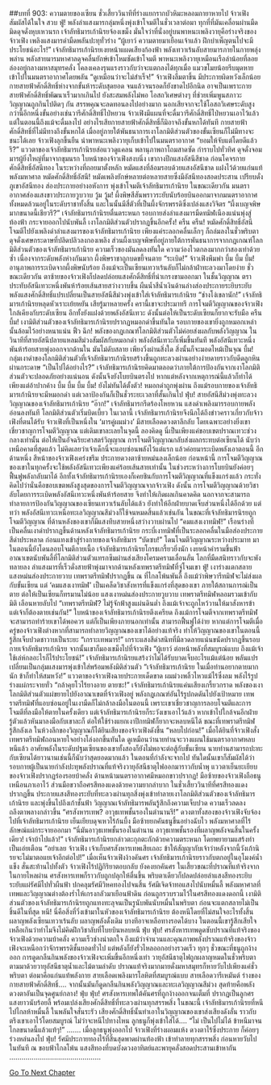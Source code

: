 ##บทที่ 903: ความตายของเซียน
ชั่วเสี้ยววินาทีที่ร่างแยกรากบัวหิมะหลอมกายาหายไป จ้าวเฟิงสัมผัสได้ในใจ
สวบ ฟู่!
พลังลำแสงมารกลุ่มหนึ่งพุ่งเข้าโจมตีในชั่วเวลาต่อมา ทุกที่ที่มันเคลื่อนผ่านมืดมิดดุจดั่งหุบเหวนรก
เจ้าลัทธิมารเก้านิรยจ้องเขม็ง มั่นใจว่าที่นั่งอยู่บนพาหนะเพลิงวายุคือร่างจริงของจ้าวเฟิง เพลิงแสงมารดำมืดพลันปะทุทั่วร่าง
“ผู้เยาว์ ความตายมาเยือนเจ้าแล้ว ฝึกบำเพ็ญตนไปจะมีประโยชน์อะไร!” เจ้าลัทธิมารเก้านิรยเงยหน้าแผดเสียงก้องฟ้า พลังเทวาเร้นลับสายมารภายในกายพลุ่งพล่าน
พลังสายมารมหาศาลดุจคลื่นยักษ์เข้าโหมซัดเข้าโจมตี พาหนะเพลิงวายุเหมือนเรือลำน้อยที่ลอยล่องอยู่กลางมหาสมุทรคลั่ง โคลงเคลงรุนแรงราวกับว่าจะแตกลงได้ทุกเมื่อ
แมวขโมยน้อยรีบมุดหายเข้าไปในมนตราอากาศโดยพลัน
“ดูเหมือนว่าจะไม่สำเร็จ!” จ้าวเฟิงลืมตาขึ้น มีประกายผิดหวังเล็กน้อย
กายสายฟ้าศักดิ์สิทธิ์ห่างจากขั้นห้าระดับสุดยอด จนแล้วจนรอดก็ยังขาดไปอีกนิด อาจเป็นเพราะกายสายฟ้าศักดิ์สิทธิ์พัฒนาเร็วมากเกินไป ยังสะสมพลังไม่พอ
โอสถวิเศษต่างๆ ที่ช่วยเพิ่มพูนสภาวะวิญญาณถูกกินไปติดๆ กัน สรรพคุณจะลดทอนลงไปอย่างมาก นอกเสียจากจะใช้โอสถวิเศษระดับสูงกว่านี้อีกหนึ่งขั้นอย่างเช่นวารีศักดิ์สิทธิ์ไป่หยวน
จ้าวเฟิงมีแผนที่จะดื่มวารีศักดิ์สิทธิ์ไป่หยวนเอาไว้แล้ว แต่ในตอนนี้ถึงแม้จะดื่มลงไป อย่างไรเสียกายสายฟ้าศักดิ์สิทธิ์ก็มิอาจถึงขั้นหกได้ทันที
กายสายฟ้าศักดิ์สิทธิ์ที่ไม่มีทางถึงขั้นหกได้ เมื่ออยู่ภายใต้พันธนาการเงาโลกมิติส่วนตัวของขั้นเซียนก็ไม่มีทางจะชนะได้เลย
จ้าวเฟิงลุกขึ้นยืน นำพาหนะเพลิงวายุเก็บเข้าไปในมนตราอากาศ
“ยอมให้จับแต่โดยดีแล้วรึ?” แววตาของเจ้าลัทธิมารเก้านิรยส่อแววดูแคลน พลานุภาพถาโถมสาดซัด กำราบไปทั่วทิศ ดุจดั่งจอมมารผู้ยิ่งใหญ่ที่มาจากขุมนรก
ใบหน้าของจ้าวเฟิงสงบนิ่ง เขากางปีกแสงอัสนีสีชาด ก่อนโคจรกายศักดิ์สิทธิ์อัสนีทอง
ในระหว่างที่ถอยมาตั้งหลัก หมัดแสงที่ล้อมรอบด้วยแสงอัสนีชาด แฝงไว้ด้วยแก่นแท้พลังมหาศาล
หมัดศักดิ์สิทธิ์อัสนี!
หมัดเพลิงยักษ์หลายต่อหลายสายซึ่งมีอัสนีทองสอดประสาน เปรียบดั่งภูเขาอัสนีทอง ส่องประกายอย่างอหังการ พุ่งเข้าโจมตีเจ้าลัทธิมารเก้านิรย
ในขณะเดียวกัน มนตราอากาศส่องแสงขาวประกายวูบวาบ
วู้ม วู้ม!
ผึ้งพิษสีสันพราวระยับนับร้อยบินออกมาจากมนตราอากาศ ทั้งหมดล้วนอยู่ในระดับราชาทั้งสิ้น และในนั้นมีสี่ตัวที่เป็นผึ้งจักรพรรดิซึ่งเปล่งแสงวิจิตร
“ผึ้งเบญจพิษมากขนาดนี้เชียวรึ?” เจ้าลัทธิมารเก้านิรยตื่นตระหนก รอบกายส่งลำแสงมารมืดทมิฬเนืองแน่นพุ่งสู่ท้องฟ้า กระจายออกไปนับพันลี้
เงาโลกมิติส่วนตัวปรากฏขึ้นอีกครั้ง!
ครืน ครืน!
หมัดศักดิ์สิทธิ์อัสนีโจมตีไปยังเพลิงดำลำแสงมารของเจ้าลัทธิมารเก้านิรย เพียงแค่ระลอกคลื่นเล็กๆ ก็ถล่มลงในชั่วพริบตา ดุจดั่งเศษกระดาษที่ปลิดปลิวลงกองเพลิง
ส่วนผึ้งเบญจพิษที่อยู่ภายใต้การพันธนาการจากกฎเกณฑ์โลกมิติส่วนตัวของเจ้าลัทธิมารเก้านิรย ความเร็วของมันลดลงทันใด ความว่องไวตกลงมากกว่าสองเท่าด้วยซ้ำ
เนื่องจากระดับพลังห่างกันมาก ผึ้งพิษราชาถูกบดขยี้จนตาย
“ระเบิด!” จ้าวเฟิงพึมพำ
บึ้ม บึ้ม บึ้ม!
อานุภาพการระเบิดจากผึ้งพิษนับร้อย ถึงแม้จะเป็นเซียนเทวาเร้นลับก็ไม่กล้าฝ่าทะลวงมาโดยง่าย
ชั่วขณะเดียวกัน ตาซ้ายของจ้าวเฟิงก็ปลดปล่อยแสงศักดิ์สิทธิ์ที่น่าเกรงขามออกมา ในชั้นวิญญาณ ตราประทับอัสนีเทวะหนึ่งพันห้าร้อยเส้นสายสว่างวาบขึ้น ผืนน้ำสีน้ำเงินด้านล่างส่องประกายระยิบระยับ
พลังแสงศักดิ์สิทธิ์แปรเปลี่ยนเป็นสายอัสนีสีม่วงพุ่งเข้าใส่เจ้าลัทธิมารเก้านิรย
“ช่างโง่เขลานัก!” เจ้าลัทธิมารเก้านิรยหลุดหัวเราะเย้ยหยัน เสียรู้มาหลายครั้ง ครานี้เขาจะประมาทรึ
การโจมตีวิญญาณของจ้าวเฟิงใกล้เคียงกับระดับเซียน อีกทั้งยังแฝงด้วยพลังอัสนีเทวะ ดังนั้นต่อให้เป็นระดับเซียนก็ยากจะรับมือ
ครืน บึ้ม!
เงามิติส่วนตัวของเจ้าลัทธิมารเก้านิรยปรากฏหมอกดำขึ้นทันใด รอบกายของเขายิ่งถูกหมอกเหล่านั้นล้อมไว้อย่างหนาแน่น
ฟิ้ว ฉึก!
พลังของกฎเกณฑ์โลกมิติส่วนตัวไม่ค่อยส่งผลกับพลังวิญญาณ ในวินาทีที่สายอัสนีปลายแหลมสีม่วงสัมผัสกับหมอกดำ พลังอัสนีเทวะก็เพิ่มขึ้นทันที พลังอัสนีเทวะหนึ่งพันห้าร้อยสายพุ่งออกจากด้านใน มันไม่ดับสลาย เพียงวิ่งผ่านสิ่งใด สิ่งนั้นก็จะมอดไหม้เป็นจุณ
บึ้ม!
กลุ่มเงาดำของโลกมิติส่วนตัวที่เจ้าลัทธิมารเก้านิรยสร้างขึ้นถูกทะลวงผ่านอย่างง่ายดายราวกับดีดลูกหินผ่านกระดาษ
“เป็นไปได้อย่างไร?” เจ้าลัทธิมารเก้านิรยคิดมาตลอดว่าภายใต้การป้องกันจากเงาโลกมิติส่วนตัวจะปลอดภัยอย่างแน่นอน ดังนั้นจึงยังโบยบินตรงไป หากแต่หลังจากเหตุการณ์นี้แล้วก็ทำได้เพียงแต่อ้าปากค้าง
บึ้ม บึ้ม บึ้ม บึ้ม!
ยังไม่ทันได้ตั้งตัว!
หมอกดำถูกพุ่งผ่าน ถึงแม้รอบกายของเจ้าลัทธิมารเก้านิรยจะมีหมอกดำ แต่เวลาป้องกันก็เป็นชั่วระยะเวลาที่สั้นเกินไป
ฟุ่บ!
สายอัสนีสีม่วงพุ่งทะลวงวิญญาณของเจ้าลัทธิมารเก้านิรย
“อ๊าก!” เจ้าลัทธิมารกรีดร้องโหยหวน แสงดำเพลิงมารรอบกายพลังอ่อนลงทันที โลกมิติส่วนตัวเริ่มบิดเบี้ยว
ในเวลานี้ เจ้าลัทธิมารเก้านิรยจึงนึกได้ถึงข่าวคราวเกี่ยวกับจ้าวเฟิงที่ตนได้รับ จ้าวเฟิงที่เป็นหนึ่งใน ‘มารคู่ผมม่วง’ มีสายเลือดดวงตาลึกลับ โดยเฉพาะอย่างยิ่งเขาเชี่ยวชาญการโจมตีวิญญาณ
แต่เดิมเขาละเลยในจุดนี้ ลองคิดดู นี่เป็นเพียงแค่ขอบเขตปราณเทวะช่วงกลางเท่านั้น ต่อให้เป็นอัจฉริยะศาสตร์วิญญาณ การโจมตีวิญญาณกลับส่งผลกระทบต่อเซียนได้ นับว่าเหนือคาดที่สุดแล้ว
ไม่คิดเลยว่าเจ้าเด็กนี่จะแอบซ่อนพลังไว้แต่แรก แล้วค่อยมาระเบิดพลังเอาตอนนี้
อีกด้านหนึ่ง สีหน้าของจ้าวเฟิงเคร่งขรึม ประกายดวงตาซ้ายหม่นลงเล็กน้อย
ก่อนหน้านี้ การโจมตีวิญญาณของเขาในทุกครั้งจะใช้พลังอัสนีเทวะเพียงแค่ร้อยเส้นสายเท่านั้น ในช่วงระหว่างการโบยบินยังค่อยๆ ฟื้นฟูพลังกลับมาได้
อีกทั้งเจ้าลัทธิมารเก้านิรยเองก็เคยชินกับการโจมตีวิญญาณที่แข็งแกร่งแล้ว กระทั่งคิดไปว่านั่นคือขอบเขตพลังสูงสุดของการโจมตีวิญญาณจากจ้าวเฟิง
ดังนั้น การโจมตีวิญญาณด้วยวิชาลับโดยการระเบิดพลังอัสนีเทวะหนึ่งพันห้าร้อยสาย จึงทำให้เกิดผลเกินคาดคิด นอกจากจะสามารถทำลายการป้องกันวิญญาณของเซียนเทวาเร้นลับได้แล้ว ยังทำให้อีกฝ่ายบาดเจ็บส่วนหนึ่งได้อีกด้วย
แต่ทว่า พลังอัสนีเทวะเหนือทะเลวิญญาณสีม่วงก็ใช้จนหมดสิ้นแล้วเช่นกัน
ในขณะที่เจ้าลัทธิมารนิรยถูกโจมตีวิญญาณ ที่ด้านหลังของเขาก็มีแสงทึบสายหนึ่งสว่างวาบผ่านไป
“คมแสงเงาทมิฬ!”
เรือนร่างที่เป็นคลื่นเงาดำปรากฏขึ้นด้านหลังเจ้าลัทธิมารเก้านิรย กระบี่เงาทมิฬที่เป็นระลอกคลื่นในมือส่องประกายสีดำประหลาด ก่อนแทงเข้าสู่ร่างกายของเจ้าลัทธิมาร
“บัดซบ!” โดนโจมตีวิญญาณระหว่างประมาท มาในตอนนี้ยังโดนลอบโจมตีกายเนื้อ เจ้าลัทธิมารเก้านิรยโกรธเกรี้ยวยิ่งนัก เงยหน้าคำรามขึ้นฟ้า อาณาเขตนับพันลี้ที่โลกมิติส่วนตัวแทรกซึมผ่านส่งเสียงโครมครามเลื่อนลั่น โลกที่มืดสนิทราวกับจะพังทลายลง
ลำแสงมารที่เร็วดั่งสายฟ้าพุ่งมาจากด้านหลังเทพราตรีทมิฬที่จู่โจมเขา
ฟู่!
เงาร่างแตกสลาย แสงหม่นส่องประกายวาบ เทพราตรีทมิฬปรากฏขึ้น ณ ที่ไกลโพ้นพันลี้
ถึงแม้ว่าพิษวารีทมิฬจะไม่ส่งผลกับขั้นเซียน แต่ ‘คมแสงเงาทมิฬ’ เป็นเคล็ดวิชาสังหารที่แข็งแกร่งที่สุดของเขา ภายใต้สถานการณ์เป็นตาย ต่อให้เป็นเซียนก็ทรมานไม่น้อย
แสงเงาหม่นส่องประกายวูบวาบ เทพราตรีทมิฬหลอมรวมเข้ากับมิติ เลือนหายลับไป
“เทพราตรีทมิฬ? ไม่รู้จักฟ้าสูงแผ่นดินต่ำ ถึงแม้เจ้าจะถูกไหว้วานให้มาสังหารข้า แต่เจ้าก็ต้องตายเช่นกัน!” ใบหน้าของเจ้าลัทธิมารเก้านิรยตึงเครียด
ถึงแม้การโจมตีจากเทพราตรีทมิฬจะสามารถทำร้ายเขาได้พอควร แต่ก็เป็นเพียงภายนอกเท่านั้น สามารถฟื้นฟูได้ง่าย หากแต่การโจมตีเมื่อครู่ของจ้าวเฟิงต่างหากที่สามารถทำลายวิญญาณของเขาได้อย่างแท้จริง ทำให้วิญญาณของเขาในตอนนี้รู้สึกเจ็บปวดชาวาบเป็นระยะ
“เกราะเทพมาร!”
เกราะแสงสีดำสนิทที่มีลวดลายแน่นขนัดปรากฏขึ้นรอบกายเจ้าลัทธิมารเก้านิรย จากนั้นเขาก็มองเขม็งไปที่จ้าวเฟิง
“ผู้เยาว์ ต่อหน้าพลังที่สมบูรณ์แบบ ถึงแม้เจ้าใช้เล่ห์กลอะไรก็ไร้ประโยชน์!” เจ้าลัทธิมารเก้านิรยแสร้งว่าไม่ได้รับบาดเจ็บอะไรแม้แต่น้อย พลันแปรเปลี่ยนเป็นกลุ่มแสงมารพุ่งเข้าใส่พร้อมพลังมิติส่วนตัว
“เจ้าลัทธิมารเก้านิรย ในเมื่อท่านอยากตายมากนัก ข้าก็ทำให้สมหวัง!” แววตาของจ้าวเฟิงฉายประกายเด็ดขาด ผมม่วงพลิ้วไหวแม้ไร้ซึ่งลม พลังไร้รูปร่างแผ่กระจายทั่ว
“กล้าคุยโวไร้ยางอาย ตายซะ!” เจ้าลัทธิมารเก้านิรยแค่นเสียงเกรี้ยวกราด พลังของเงาโลกมิติส่วนตัวแผ่ขยายไปยังอาณาเขตที่จ้าวเฟิงอยู่ พลังกฎเกณฑ์อันไร้รูปกดดันไปยังเป้าหมาย
เทพราตรีทมิฬที่แอบซ่อนอยู่ในเงามืดก็ไม่กล้าลงมือในตอนนี้ เพราะเขาเชี่ยวชาญการลอบโจมตีและการโจมตีที่ลงมือให้ตายในครั้งเดียว แต่เจ้าลัทธิมารเก้านิรยก็ระวังเขาเอาไว้แล้ว หากเข้าไปใกล้จนอีกฝ่ายรู้ตัวแล้วหันมาลงมือกับเขาละก็ ต่อให้ใช้ร่างแยกเงาปีกทมิฬก็ยากจะหลบหนีได้
ขณะที่เทพราตรีทมิฬรู้สึกลังเล ในห้วงลึกของวิญญาณก็ได้ยินเสียงของจ้าวเฟิงดังขึ้น “หลบไปก่อน!”
เมื่อได้ยินที่จ้าวเฟิงสั่ง เทพราตรีทมิฬถอนหายใจอย่างโล่งอกขึ้นทันใด ดูเหมือนว่านายท่านจะวางแผนใช้มนตราอากาศหลบหนีแล้ว
อาศัยพลังในระดับปฐมเซียนของเขาทั้งสองก็ยังไม่พอจะต่อสู้กับขั้นเซียน นายท่านสามารถปะทะกับเซียนได้ยาวนานเช่นนี้ก็นับว่าสุดยอดมากแล้ว
ในตอนที่กำลังจะจากไป ทันใดนั้นเขาก็สัมผัสได้ว่ารอบกายผู้เป็นนายกำลังปะทุพลังปราณที่แท้จริงวายุอัสนีธาตุไฟออกมาราวกับน้ำพุ แววตาเย็นยะเยียบของจ้าวเฟิงปรากฏร่องรอยบ้าคลั่ง
ด้านหน้ามนตราอากาศมีหมอกขาวปรากฏ!
มือซ้ายของจ้าวเฟิงถือธนูเหนือนภาเอาไว้ ส่วนมือขวาถือศรสีทองแดงด้วยความยากลำบาก
ในชั่วเสี้ยววินาทีที่ศรสีทองแดงปรากฏขึ้น ประกายแสงสีทองระยับที่ทะลวงผ่านทุกสิ่งพุ่งเข้าทำลายเงาโลกมิติส่วนตัวของเจ้าลัทธิมารเก้านิรย และพุ่งขึ้นไปถึงเก้าชั้นฟ้า
วิญญาณเจ้าลัทธิมารพลันรู้สึกถึงความเจ็บปวด ความเร็วลดลง ถลึงตาพลางกล่าวขึ้น “ศรสังหารเทพ? อาวุธเทพชั้นรองในตำนานรึ!”
ดวงตาทั้งสองของจ้าวเฟิงจับจ้องไปที่เจ้าลัทธิมารเก้านิรย เย็นเยียบดุจเหวไร้ก้นบึ้ง มือซ้ายยกคันธนูขึ้นอย่างฉับไว พลังมหาศาลที่ไร้ลักษณ์แผ่กระจายออกมา
“นี่มันอาวุธเทพชั้นรองในตำนาน อาวุธเทพชั้นรองที่ผลาญพลังจนสิ้นในครั้งเดียว! เจ้าบ้าไปแล้ว!” เจ้าลัทธิมารเก้านิรยกล่าวตะกุกตะกักด้วยความตระหนก โดยพยายามแสร้งทำเป็นเอ่ยเตือน
“อย่าเลย จ้าวเฟิง เจ้าเก็บศรสังหารเทพเสียเถอะ ข้าให้สัญญากับเจ้าว่าหลังจากนี้วังเก้านิรยจะไม่มาตอแยเจ้าอีกต่อไป!” เมื่อเห็นจ้าวเฟิงง้างคันศร เจ้าลัทธิมารเก้านิรยราวกับตกอยู่ในอุโมงค์น้ำแข็ง สั่นสะท้านไปทั้งตัว
จ้าวเฟิงไร้ปฏิกิริยาตอบกลับ ยังคงยกคันศร
ในเสี้ยวขณะที่ปราณที่แท้จริงจากในกายไหลผ่าน ศรสังหารเทพก็ราวกับถูกปลุกให้ตื่นขึ้น พริบตาเดียวก็ปลดปล่อยลำแสงสีทองระยิบระยับแผ่รัศมีไปทั่วผืนฟ้า ปกคลุมรัศมีวิหคทองไปจนสิ้น รัศมีเจิดจ้าทอแสงไปนับหมื่นลี้
พลังมหาศาลที่เทพและวิญญาณต่างต้องร่ำไห้เกรงกลัวมาเยือนฟ้าดิน ก่อนถูกรวบรวมไว้ในศรสีทองแดงดอกนี้
เงามิติส่วนตัวของเจ้าลัทธิมารเก้านิรยถูกแทงทะลุจนเป็นรูนับพันนับหมื่นในพริบตา ก่อนจะแตกสลายไม่เป็นชิ้นดีในที่สุด
หนี!
นี่คือสิ่งที่วิ่งเข้ามาในหัวของเจ้าลัทธิมารเก้านิรย ต้องหนีโดยที่ไม่สนใจอะไรทั้งสิ้น ผลาญพลังเซียนเทวาเร้นลับ ผลาญพลังดั้งเดิม บางทีอาจเหลือทางรอดได้บาง
ในตอนนี้เขารู้สึกเสียใจเหลือเกินว่าทำไมจึงไม่คิดฝึกวิชาลับที่โบยบินหลบหนี
ฟุ่บ ฟุ่บ!
ศรสังหารเทพดูดซับปราณที่แท้จริงของจ้าวเฟิงด้วยความบ้าคลั่ง ความเร็วช่างน่าตกใจ ถึงแม้ว่าจำนวนและคุณภาพพลังปราณแท้จริงของจ้าวเฟิงจะเหนือกว่าจักรพรรดิชั้นยอดทั่วไป แต่พลังก็ยังรั่วไหลออกอย่างรวดเร็ว
ทุกๆ ชั่วขณะที่ธนูถูกง้างออก การดูดกลืนกินพลังของจ้าวเฟิงจะเพิ่มขึ้นอีกหนึ่งเท่า
วายุอัสนีธาตุไฟถูกผลาญหมดในชั่วพริบตา ตามมาด้วยวายุอัสนีธาตุน้ำและไม้ตามลำดับ
ปราณแท้จริงมากมายดั่งมหาสมุทรก็หายวับไปเพียงแค่ชั่วพริบตา
ต่อมาคือแก่นแท้พลังกาย สายเลือดเพลิงมารโลหิตที่สมบูรณ์แบบ สายเลือดวารีเหมันต์ ร่างของกายสายฟ้าศักดิ์สิทธิ์....
จากนั้นมันก็ดูดกลืนกินพลังวิญญาณและทะเลวิญญาณสีม่วง สุดท้ายคือพลังดวงตาอันเป็นจุดศูนย์กลาง!
ฟุ่บ ฟุ่บ!
ศรสังหารเทพใต้คันศรที่ถูกง้างออกจนเต็มที่ ปรากฏเป็นลูกศรแสงยาวนับร้อยลี้ พร้อมเปล่งเสียงศักดิ์สิทธิ์ที่ทะลวงผ่านทุกสรรพสิ่ง
ในขณะนี้ เจ้าลัทธิมารเก้านิรยที่หนีไปไกลห้าหมื่นลี้ ในพลันใจสั่นระรัว เสียงศักดิ์สิทธิ์นั้นทำเอาในวิญญาณของเขาส่งเสียงดังลั่น ราวกับตรึงเขาเอาไว้โดยสมบูรณ์ ไม่ว่าจะหนีไปทางไหน ลูกธนูก็พุ่งเข้าใส่ได้....
“ไม่ เป็นไปไม่ได้ ข้าหนีมาจนไกลขนาดนี้แล้วแท้ๆ!”
.......
เมื่อลูกธนูพุ่งออกไป จ้าวเฟิงที่ร่างผอมแห้ง ดวงตาไร้ซึ่งประกาย ก็ค่อยๆ ร่วงหล่นลงไป
ฟุ่บ!
รัศมีประกายทองไร้ที่สิ้นสุดพาดผ่านท้องฟ้า เข้าทำลายทุกสรรพสิ่ง ก่อนหายวับไปในทันที
ณ ขอบฟ้าไกลโพ้น แสงสีทองที่บดบังดวงอาทิตย์และพายุคลั่งสอดประสานเข้าหากัน
.............................................


[Go To Next Chapter]( ./141.md)